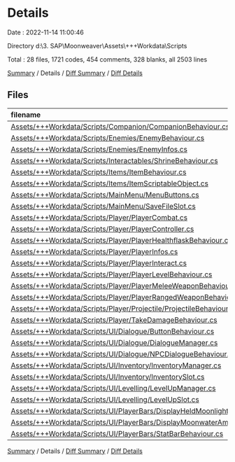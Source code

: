 # Details

Date : 2022-11-14 11:00:46

Directory d:\\3. SAP\\Moonweaver\\Assets\\+++Workdata\\Scripts

Total : 28 files,  1721 codes, 454 comments, 328 blanks, all 2503 lines

[Summary](results.md) / Details / [Diff Summary](diff.md) / [Diff Details](diff-details.md)

## Files
| filename | language | code | comment | blank | total |
| :--- | :--- | ---: | ---: | ---: | ---: |
| [Assets/+++Workdata/Scripts/Companion/CompanionBehaviour.cs](/Assets/+++Workdata/Scripts/Companion/CompanionBehaviour.cs) | C# | 29 | 12 | 5 | 46 |
| [Assets/+++Workdata/Scripts/Enemies/EnemyBehaviour.cs](/Assets/+++Workdata/Scripts/Enemies/EnemyBehaviour.cs) | C# | 19 | 3 | 7 | 29 |
| [Assets/+++Workdata/Scripts/Enemies/EnemyInfos.cs](/Assets/+++Workdata/Scripts/Enemies/EnemyInfos.cs) | C# | 124 | 44 | 19 | 187 |
| [Assets/+++Workdata/Scripts/Interactables/ShrineBehaviour.cs](/Assets/+++Workdata/Scripts/Interactables/ShrineBehaviour.cs) | C# | 34 | 15 | 5 | 54 |
| [Assets/+++Workdata/Scripts/Items/ItemBehaviour.cs](/Assets/+++Workdata/Scripts/Items/ItemBehaviour.cs) | C# | 24 | 0 | 5 | 29 |
| [Assets/+++Workdata/Scripts/Items/ItemScriptableObject.cs](/Assets/+++Workdata/Scripts/Items/ItemScriptableObject.cs) | C# | 9 | 0 | 1 | 10 |
| [Assets/+++Workdata/Scripts/MainMenu/MenuButtons.cs](/Assets/+++Workdata/Scripts/MainMenu/MenuButtons.cs) | C# | 82 | 4 | 8 | 94 |
| [Assets/+++Workdata/Scripts/MainMenu/SaveFileSlot.cs](/Assets/+++Workdata/Scripts/MainMenu/SaveFileSlot.cs) | C# | 7 | 0 | 2 | 9 |
| [Assets/+++Workdata/Scripts/Player/PlayerCombat.cs](/Assets/+++Workdata/Scripts/Player/PlayerCombat.cs) | C# | 177 | 55 | 31 | 263 |
| [Assets/+++Workdata/Scripts/Player/PlayerController.cs](/Assets/+++Workdata/Scripts/Player/PlayerController.cs) | C# | 233 | 75 | 58 | 366 |
| [Assets/+++Workdata/Scripts/Player/PlayerHealthflaskBehaviour.cs](/Assets/+++Workdata/Scripts/Player/PlayerHealthflaskBehaviour.cs) | C# | 42 | 26 | 9 | 77 |
| [Assets/+++Workdata/Scripts/Player/PlayerInfos.cs](/Assets/+++Workdata/Scripts/Player/PlayerInfos.cs) | C# | 119 | 41 | 22 | 182 |
| [Assets/+++Workdata/Scripts/Player/PlayerInteract.cs](/Assets/+++Workdata/Scripts/Player/PlayerInteract.cs) | C# | 31 | 10 | 10 | 51 |
| [Assets/+++Workdata/Scripts/Player/PlayerLevelBehaviour.cs](/Assets/+++Workdata/Scripts/Player/PlayerLevelBehaviour.cs) | C# | 120 | 59 | 22 | 201 |
| [Assets/+++Workdata/Scripts/Player/PlayerMeleeWeaponBehaviour.cs](/Assets/+++Workdata/Scripts/Player/PlayerMeleeWeaponBehaviour.cs) | C# | 79 | 38 | 16 | 133 |
| [Assets/+++Workdata/Scripts/Player/PlayerRangedWeaponBehaviour.cs](/Assets/+++Workdata/Scripts/Player/PlayerRangedWeaponBehaviour.cs) | C# | 32 | 25 | 11 | 68 |
| [Assets/+++Workdata/Scripts/Player/Projectile/ProjectileBehaviour.cs](/Assets/+++Workdata/Scripts/Player/Projectile/ProjectileBehaviour.cs) | C# | 40 | 22 | 10 | 72 |
| [Assets/+++Workdata/Scripts/Player/TakeDamageBehaviour.cs](/Assets/+++Workdata/Scripts/Player/TakeDamageBehaviour.cs) | C# | 20 | 12 | 4 | 36 |
| [Assets/+++Workdata/Scripts/UI/Dialogue/ButtonBehaviour.cs](/Assets/+++Workdata/Scripts/UI/Dialogue/ButtonBehaviour.cs) | C# | 22 | 0 | 7 | 29 |
| [Assets/+++Workdata/Scripts/UI/Dialogue/DialogueManager.cs](/Assets/+++Workdata/Scripts/UI/Dialogue/DialogueManager.cs) | C# | 91 | 3 | 18 | 112 |
| [Assets/+++Workdata/Scripts/UI/Dialogue/NPCDialogueBehaviour.cs](/Assets/+++Workdata/Scripts/UI/Dialogue/NPCDialogueBehaviour.cs) | C# | 40 | 0 | 10 | 50 |
| [Assets/+++Workdata/Scripts/UI/Inventory/InventoryManager.cs](/Assets/+++Workdata/Scripts/UI/Inventory/InventoryManager.cs) | C# | 30 | 0 | 5 | 35 |
| [Assets/+++Workdata/Scripts/UI/Inventory/InventorySlot.cs](/Assets/+++Workdata/Scripts/UI/Inventory/InventorySlot.cs) | C# | 41 | 2 | 9 | 52 |
| [Assets/+++Workdata/Scripts/UI/Levelling/LevelUpManager.cs](/Assets/+++Workdata/Scripts/UI/Levelling/LevelUpManager.cs) | C# | 112 | 7 | 7 | 126 |
| [Assets/+++Workdata/Scripts/UI/Levelling/LevelUpSlot.cs](/Assets/+++Workdata/Scripts/UI/Levelling/LevelUpSlot.cs) | C# | 50 | 0 | 11 | 61 |
| [Assets/+++Workdata/Scripts/UI/PlayerBars/DisplayHeldMoonlight.cs](/Assets/+++Workdata/Scripts/UI/PlayerBars/DisplayHeldMoonlight.cs) | C# | 13 | 0 | 4 | 17 |
| [Assets/+++Workdata/Scripts/UI/PlayerBars/DisplayMoonwaterAmount.cs](/Assets/+++Workdata/Scripts/UI/PlayerBars/DisplayMoonwaterAmount.cs) | C# | 13 | 0 | 3 | 16 |
| [Assets/+++Workdata/Scripts/UI/PlayerBars/StatBarBehaviour.cs](/Assets/+++Workdata/Scripts/UI/PlayerBars/StatBarBehaviour.cs) | C# | 88 | 1 | 9 | 98 |

[Summary](results.md) / Details / [Diff Summary](diff.md) / [Diff Details](diff-details.md)